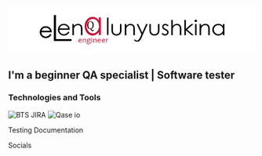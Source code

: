 ![Header](https://github.com/elunyushkina/elunyushkina/blob/main/assets/logo_.png)

## I'm a beginner QA specialist | Software tester

### Technologies and Tools

![BTS JIRA](https://img.shields.io/badge/-JIRA-1e2023?style=for-the-badge&logo=JIRA&logoColor=097CDB)
![Qase iо](https://img.shields.io/badge/-Qase_iо-1e2023?style=for-the-badge&logo=appveyor)

Testing Documentation

Socials